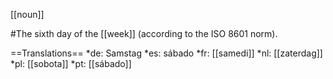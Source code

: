 [[noun]]

#The sixth day of the [[week]] (according to the ISO 8601 norm).

==Translations==
*de: Samstag
*es: sábado
*fr: [[samedi]]
*nl: [[zaterdag]]
*pl: [[sobota]]
*pt: [[s&aacute;bado]]